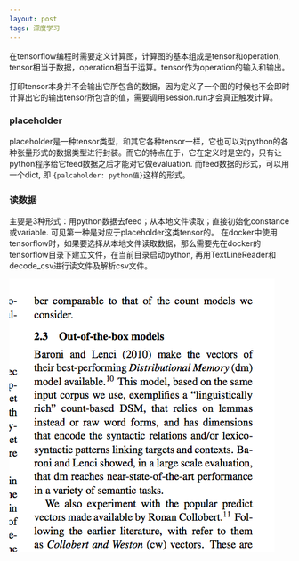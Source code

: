 ```yaml
---
layout: post
tags: 深度学习
---
```


在tensorflow编程时需要定义计算图，计算图的基本组成是tensor和operation, tensor相当于数据，operation相当于运算。tensor作为operation的输入和输出。

打印tensor本身并不会输出它所包含的数据，因为定义了一个图的时候也不会即时计算出它的输出tensor所包含的值，需要调用session.run才会真正触发计算。

### placeholder
placeholder是一种tensor类型，和其它各种tensor一样，它也可以对python的各种张量形式的数据类型进行封装。而它的特点在于，它在定义时是空的，只有让python程序给它feed数据之后才能对它做evaluation. 而feed数据的形式，可以用一个dict, 即 ```{palcaholder: python值}```这样的形式。

### 读数据
主要是3种形式：用python数据去feed；从本地文件读取；直接初始化constance或variable. 可见第一种是对应于placeholder这类tensor的。
在docker中使用tensorflow时，如果要选择从本地文件读取数据，那么需要先在docker的tensorflow目录下建立文件，在当前目录启动python, 再用TextLineReader和decode_csv进行读文件及解析csv文件。

![aaa](https://github.com/nomadcube/nomadcube.github.io/blob/master/public/test_pic.png)
